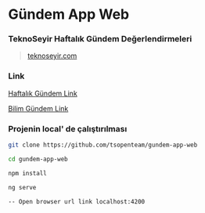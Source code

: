 # Gündem App Web

### TeknoSeyir Haftalık Gündem Değerlendirmeleri

> [teknoseyir.com](https://teknoseyir.com)

### Link

[Haftalık Gündem Link](https://tsopenteam.github.io/gundem)

[Bilim Gündem Link](https://tsopenteam.github.io/bilim)

### Projenin local' de çalıştırılması

```bash
git clone https://github.com/tsopenteam/gundem-app-web

cd gundem-app-web

npm install

ng serve

-- Open browser url link localhost:4200
```